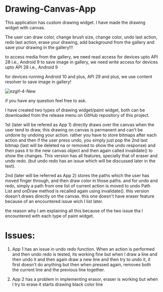 # Drawing-Canvas-App

This application has custom drawing widget. I have made the drawing widget with canvas.

The user can draw color, change brush size, change color, undo last action, redo last action, erase your drawing, add background from the gallery and save your drawing in the gallery!!!

to access media from the gallery, we need read access for devices upto API 28 i.e., Android 9
to save image in gallery, we need write access for devices upto API 28 i.e., Android 9

for devices running Android 10 and plus, API 29 and plus, we use content resolver to save image in gallery!

![ezgif-4-New](https://user-images.githubusercontent.com/68849516/228350325-155f9c4b-b82e-4919-b921-04b49ab92834.gif)


if you have any question feel free to ask.


I have created two types of drawing widget/paint widget, both can be downloaded from the release menu on GitHub repository of this project.

1st (later will be refered as App 1) directly draws over the canvas when the user tend to draw, this drawing on canvas is permanent and can't be undone by undoing your action. rather you have to store bitmaps after each action and then if the user press undo, you simply just pop the 2nd last bitmap (last will be deleted na or removed to show the undo response) and then pass it to the new canvas object and then again called invalidate() to show the changes. This version has all features, specially that of eraser and undo redo. (but undo redo has an issue which will be discussed later in the text).

2nd (later will be referred as App 2) stores the paths which the user has moved finger through, and then draw color in those paths. and for undo and redo, simply a path from one list of current action is moved to undo Path List and onDraw method is recalled again using invalidate(). this version doesn't draws directly on the canvas. this one doesn't have eraser feature because of an encountered issue wich I list later.

the reason why I am explaining all this because of the two issue tha I encountered with each type of paint widget.

# Issues:
1. App 1 has an issue in undo redo function. When an action is performed and then undo redo is tested, its working fine but when I draw a line and then undo it and then again draw a new line and then try to undo it, it first doesn't do anything but then when pressed again, removes both the current line and the previous line together.

2. App 2 has a problem in implementing erasor, eraser is working but when I try to erase it starts drawing black color line
